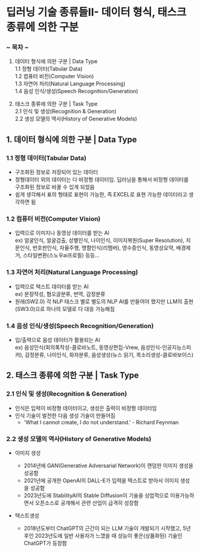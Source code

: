 # 딥러닝 기술 종류들II- 데이터 형식, 태스크 종류에 의한 구분

### **~ 목차 ~**
1. 데이터 형식에 의한 구분 | Data Type   
  1.1 정형 데이터(Tabular Data)   
  1.2 컴퓨터 비전(Computer Vision)    
  1.3 자연어 처리(Natural Language Processing)   
  1.4 음성 인식/생성(Speech Recognition/Generation)    
  
2. 태스크 종류에 의한 구분 | Task Type      
  2.1 인식 및 생성(Recognition & Generation)     
  2.2 생성 모델의 역사(History of Generative Models)

## 1. 데이터 형식에 의한 구분 | Data Type

### 1.1 정형 데이터(Tabular Data)
- 구조화된 정보로 저장되어 있는 데이터   
- 정형데이터 외의 데이터는 다 비정형 데이터임. 딥러닝을 통해서 비정형 데이터를 구조화된 정보로 바꿀 수 있게 되었음   
- 쉽게 생각해서 표의 형태로 표현이 가능한, 즉 EXCEL로 표현 가능한 데이터라고 생각하면 됨

### 1.2 컴퓨터 비전(Computer Vision)
- 입력으로 이미지나 동영상 데이터를 받는 AI   
ex) 얼굴인식, 얼굴검출, 성별인식, 나이인식, 이미지복원(Super Resolution), 지문인식, 번호판인식, 자율주행, 명함인식(리멤버), 영수증인식, 동영상요약, 배경제거, 스타일변환(스노우ai프로필) 등등...

### 1.3 자연어 처리(Natural Language Processing)
- 입력으로 텍스트 데이터를 받는 AI   
ex) 문장작성, 혐오글분류, 번역, 감정분류   
- 원래(SW2.0) 각 NLP 태스크 별로 별도의 NLP AI를 만들어야 했지만 LLM의 출현(SW3.0)으로 하나의 모델로 다 대응 가능해짐

### 1.4 음성 인식/생성(Speech Recognition/Generation)
- 입/출력으로 음성 데이터가 활용되는 AI   
ex) 음성인식(회의록작성-클로바노트, 동영상편집-Vrew, 음성인식-인공지능스피커), 감정분류, 나이인식, 화자분류, 음성생성(뉴스 읽기, 목소리생성-클로바보이스)

## 2. 태스크 종류에 의한 구분 | Task Type

### 2.1 인식 및 생성(Recognition & Generation)
- 인식은 입력이 비정형 데이터이고, 생성은 출력이 비정형 데이터임
- 인식 기술이 발전한 다음 생성 기술이 만들어짐
  - 'What I cannot create, I do not understand.' - Richard Feynman

### 2.2 생성 모델의 역사(History of Generative Models)
- 이미지 생성
  - 2014년에 GAN(Generative Adversarial Network)이 랜덤한 이미지 생성을 성공함
  - 2021년에 공개한 OpenAI의 DALL-E가 입력을 텍스트로 받아서 이미지 생성을 성공함
  - 2023년도에 StabilityAI의 Stable Diffusion이 기술을 상업적으로 이용가능하면서 오픈소스로 공개해서 관련 산업이 급격히 성장함

- 텍스트생성
  - 2018년도부터 ChatGPT의 근간이 되는 LLM 기술이 개발되기 시작했고, 5년 후인 2023년도에 일반 사용자가 느꼈을 때 성능이 좋은(상품화된) 기술인 ChatGPT가 등장함
